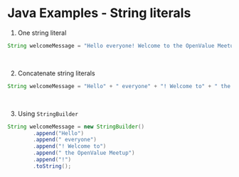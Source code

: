 # Java Examples - String literals

1. One string literal

```java
String welcomeMessage = "Hello everyone! Welcome to the OpenValue Meetup!";
```

<br>

2. Concatenate string literals 
<!-- Concatenate string literals -->
```java
String welcomeMessage = "Hello" + " everyone" + "! Welcome to" + " the OpenValue Meetup" + "!";
```

<br>

3. Using `StringBuilder`
<!-- Using string builder-->
```java
String welcomeMessage = new StringBuilder()
        .append("Hello")
        .append(" everyone")
        .append("! Welcome to")
        .append(" the OpenValue Meetup")
        .append("!")
        .toString();

```

<!-- Find two java code examples and ask people what is more performant -->